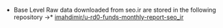 * Base Level Raw data downloaded from seo.ir are stored in the following repository
->* [imahdimir/u-rd0-funds-monthly-report-seo_ir](https://github.com/imahdimir/rd0-funds-monthly-report-seo_ir.git)
